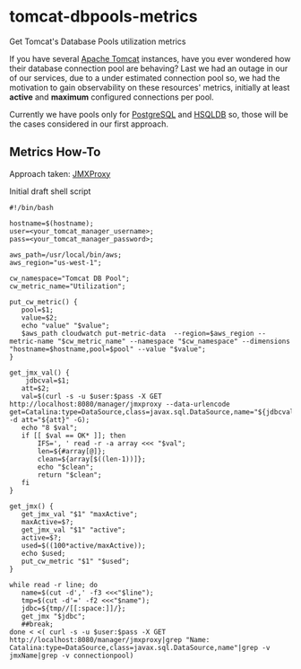 # tomcat-dbpools-metrics
Get Tomcat's Database Pools utilization metrics

If you have several [Apache Tomcat](http://tomcat.apache.org/) instances, have you ever wondered how their database connection pool are behaving? Last we had an outage in our of our services, due to a under estimated connection pool so, we had the motivation to gain observability on these resources' metrics, initially at least **active** and **maximum** configured connections per pool.

Currently we have pools only for [PostgreSQL](https://www.postgresql.org/) and [HSQLDB](http://hsqldb.org/) so, those will be the cases considered in our first approach.

## Metrics How-To

Approach taken: [JMXProxy](https://tomcat.apache.org/tomcat-8.0-doc/monitoring.html#Using_the_JMXProxyServlet)

Initial draft shell script
~~~~
#!/bin/bash

hostname=$(hostname);
user=<your_tomcat_manager_username>;
pass=<your_tomcat_manager_password>;

aws_path=/usr/local/bin/aws;
aws_region="us-west-1";

cw_namespace="Tomcat DB Pool";
cw_metric_name="Utilization";

put_cw_metric() {
   pool=$1;
   value=$2;
   echo "value" "$value";
   $aws_path cloudwatch put-metric-data  --region=$aws_region --metric-name "$cw_metric_name" --namespace "$cw_namespace" --dimensions "hostname=$hostname,pool=$pool" --value "$value";
}

get_jmx_val() {
	jdbcval=$1;
   att=$2;
   val=$(curl -s -u $user:$pass -X GET  http://localhost:8080/manager/jmxproxy --data-urlencode get=Catalina:type=DataSource,class=javax.sql.DataSource,name="${jdbcval}" -d att="${att}" -G);
   echo "8 $val";
   if [[ $val == OK* ]]; then
	   IFS=', ' read -r -a array <<< "$val";
	   len=${#array[@]};
	   clean=${array[$((len-1))]};	   
	   echo "$clean";
	   return "$clean";
   fi
}

get_jmx() {
   get_jmx_val "$1" "maxActive";
   maxActive=$?;
   get_jmx_val "$1" "active";
   active=$?;
   used=$((100*active/maxActive));
   echo $used;
   put_cw_metric "$1" "$used";
}

while read -r line; do 
   name=$(cut -d',' -f3 <<<"$line");
   tmp=$(cut -d'=' -f2 <<<"$name");
   jdbc=${tmp//[[:space:]]/};
   get_jmx "$jdbc";
   ##break;
done < <( curl -s -u $user:$pass -X GET  http://localhost:8080/manager/jmxproxy|grep "Name: Catalina:type=DataSource,class=javax.sql.DataSource,name"|grep -v jmxName|grep -v connectionpool)
~~~~
